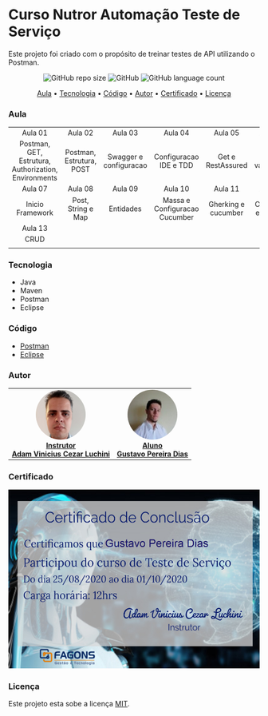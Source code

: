 # Curso Nutror Automação Teste de Serviço

Este projeto foi criado com o propósito de treinar testes de API utilizando o Postman.

<p align="center">
	<img alt="GitHub repo size" src="https://img.shields.io/github/repo-size/gpd38/cursoNutrorAutomacaoTesteServico">
	<img alt="GitHub" src="https://img.shields.io/github/license/gpd38/cursoNutrorAutomacaoTesteServico?color=red">
	<img alt="GitHub language count" src="https://img.shields.io/github/languages/count/gpd38/cursoNutrorAutomacaoTesteServico">
</p>

<p align="center">
	<a href="#Aula">Aula</a> •
	<a href="#Tecnologia">Tecnologia</a> •
	<a href="#Código">Código</a> •
	<a href="#Autor">Autor</a> •
	<a href="#Certificado">Certificado</a> •
	<a href="#Licença">Licença</a>
</p>

### Aula

|||||||
|:--:|:--:|:--:|:--:|:--:|:--:|
| Aula 01 | Aula 02 | Aula 03 | Aula 04 | Aula 05 | Aula 06 |
|Postman, GET, Estrutura, Authorization, Environments|Postman, Estrutura, POST|Swagger e configuracao|Configuracao IDE e TDD|Get e RestAssured|Get e validacoes|
| Aula 07 | Aula 08 | Aula 09 | Aula 10 | Aula 11 | Aula 12 |
|Inicio Framework|Post, String e Map|Entidades|Massa e Configuracao Cucumber|Gherking e cucumber|Cucumber e relatorio|
| Aula 13 ||||||
|CRUD||||||
|||||||


### Tecnologia

* Java
* Maven
* Postman
* Eclipse

### Código

* [Postman](https://github.com/gpd38/cursoNutrorAutomacaoTesteServico/tree/master/codigo/postman)
* [Eclipse](https://github.com/gpd38/cursoNutrorAutomacaoTesteServico/tree/master/codigo/eclipse/src/test/java)

### Autor

<table>
	<tr>
		<td align="center">
			<a href="https://www.linkedin.com/in/adamviniciusqa/">
				<img style="border-radius: 50%;" src="https://raw.githubusercontent.com/gpd38/cursoNutrorAutomacaoTesteServico/master/img/adam.png" width="100px;" alt="Adam Vinicius Cezar Luchini"/>
				<br /><b>Instrutor<br>Adam Vinicius Cezar Luchini</b>
			</a>
			<br />
		</td>
		<td align="center">
			<a href="https://www.linkedin.com/in/gustavopereiradias">
				<img style="border-radius: 50%;" src="https://raw.githubusercontent.com/gpd38/cursoNutrorAutomacaoTesteServico/master/img/gustavo.png" width="100px;" alt="Gustavo Pereira Dias"/>
				<br /><b>Aluno<br>Gustavo Pereira Dias</b>
			</a>
			<br />
		</td>
	</tr>
</table>


### Certificado

![Certificado Automação de Teste de Serviço](https://github.com/gpd38/cursoNutrorAutomacaoTesteServico/blob/master/img/certificadoconclusaocurso.png)

### Licença

Este projeto esta sobe a licença [MIT](./LICENSE).
